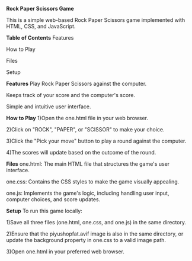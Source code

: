 **Rock Paper Scissors Game**

This is a simple web-based Rock Paper Scissors game implemented with HTML, CSS, and JavaScript.

**Table of Contents**
Features

How to Play

Files

Setup

**Features**
Play Rock Paper Scissors against the computer.

Keeps track of your score and the computer's score.

Simple and intuitive user interface.

**How to Play**
1)Open the one.html file in your web browser.

2)Click on "ROCK", "PAPER", or "SCISSOR" to make your choice.

3)Click the "Pick your move" button to play a round against the computer.

4)The scores will update based on the outcome of the round.

**Files**
one.html: The main HTML file that structures the game's user interface.

one.css: Contains the CSS styles to make the game visually appealing.

one.js: Implements the game's logic, including handling user input, computer choices, and score updates.


**Setup**
To run this game locally:

1)Save all three files (one.html, one.css, and one.js) in the same directory.

2)Ensure that the piyushopfat.avif image is also in the same directory, or update the background property in one.css to a valid image path.

3)Open one.html in your preferred web browser.
